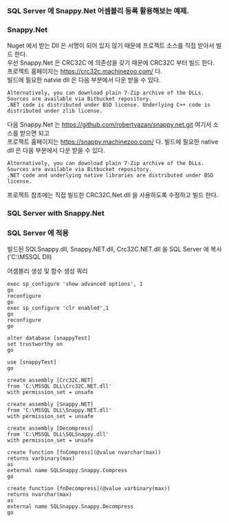 ### SQL Server 에 Snappy.Net 어셈블리 등록 활용해보는 예제.

### Snappy.Net
Nuget 에서 받는 Dll 은 서명이 되어 있지 않기 때문에 프로젝트 소스를 직접 받아서 빌드 한다.  
우선 Snappy.Net 은 CRC32C 에 의존성을 갖기 때문에 CRC32C 부터 빌드 한다.  
프로젝트 홈페이지는 https://crc32c.machinezoo.com/  다.  
빌드에 필요한 natvie dll 은 다음 부분에서 다운 받을 수 있다.  
```
Alternatively, you can download plain 7-Zip archive of the DLLs. 
Sources are available via Bitbucket repository. 
.NET code is distributed under BSD license. Underlying C++ code is distributed under zlib license.
```

다음 Snappy.Net 는 https://github.com/robertvazan/snappy.net.git  여기서 소스를 받으면 되고  
프로젝트 홈페이지는 https://snappy.machinezoo.com/ 다.
빌드에 필요한 native dll 은 다음 부분에서 다운 받을 수 있다.  
```
Alternatively, you can download plain 7-Zip archive of the DLLs. 
Sources are available via Bitbucket repository. 
.NET code and underlying native libraries are distributed under BSD license.
```
프로젝트 참조에는 직접 빌드한 CRC32C.Net.dll 을 사용하도록 수정하고 빌드 한다.  

### SQL Server with Snappy.Net


### SQL Server 에 적용
빌드된 SQLSnappy.dll, Snappy.NET.dll, Crc32C.NET.dll 을 SQL Server 에 복사 ('C:\MSSQL Dll)  
  
어셈블리 생성 및 함수 생성 쿼리
```
exec sp_configure 'show advanced options', 1
go
reconfigure
go
exec sp_configure 'clr enabled',1
go
reconfigure
go

alter database [snappyTest]
set trustworthy on
go

use [snappyTest]
go

create assembly [Crc32C.NET]
from 'C:\MSSQL DLL\Crc32C.NET.dll'
with permission_set = unsafe

create assembly [Snappy.NET]
from 'C:\MSSQL DLL\Snappy.NET.dll'
with permission_set = unsafe

create assembly [Decompress]
from 'C:\MSSQL DLL\SQLSnappy.dll'
with permission_set = unsafe

create function [fnCompress](@value nvarchar(max))
returns varbinary(max)
as
external name SQLSnappy.Snappy.Compress
go

create function [fnDecompress](@value varbinary(max))
returns nvarchar(max)
as
external name SQLSnappy.Snappy.Decompress
go
```
